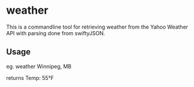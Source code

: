 # weather
This is a commandline tool for retrieving weather from the Yahoo Weather API with parsing done from swiftyJSON.

## Usage

eg. weather Winnipeg, MB

returns
Temp: 55°F
